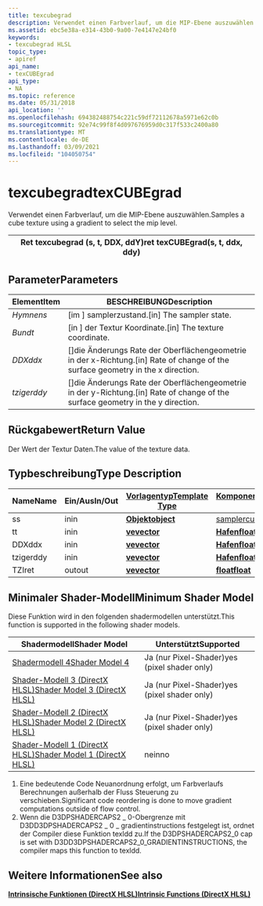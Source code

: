 ```yaml
---
title: texcubegrad
description: Verwendet einen Farbverlauf, um die MIP-Ebene auszuwählen. | texcubegrad
ms.assetid: ebc5e38a-e314-43b0-9a00-7e4147e24bf0
keywords:
- texcubegrad HLSL
topic_type:
- apiref
api_name:
- texCUBEgrad
api_type:
- NA
ms.topic: reference
ms.date: 05/31/2018
api_location: ''
ms.openlocfilehash: 694382488754c221c59df72112678a5971e62c0b
ms.sourcegitcommit: 92e74c99f8f4d097676959d0c317f533c2400a80
ms.translationtype: MT
ms.contentlocale: de-DE
ms.lasthandoff: 03/09/2021
ms.locfileid: "104050754"
---
```

# <a name="texcubegrad"></a><span data-ttu-id="e0b3a-105">texcubegrad</span><span class="sxs-lookup"><span data-stu-id="e0b3a-105">texCUBEgrad</span></span>

<span data-ttu-id="e0b3a-106">Verwendet einen Farbverlauf, um die MIP-Ebene auszuwählen.</span><span class="sxs-lookup"><span data-stu-id="e0b3a-106">Samples a cube texture using a gradient to select the mip level.</span></span>



| <span data-ttu-id="e0b3a-107">Ret texcubegrad (s, t, DDX, ddY)</span><span class="sxs-lookup"><span data-stu-id="e0b3a-107">ret texCUBEgrad(s, t, ddx, ddy)</span></span> |
|---------------------------------|



 

## <a name="parameters"></a><span data-ttu-id="e0b3a-108">Parameter</span><span class="sxs-lookup"><span data-stu-id="e0b3a-108">Parameters</span></span>



| <span data-ttu-id="e0b3a-109">Element</span><span class="sxs-lookup"><span data-stu-id="e0b3a-109">Item</span></span>                                                         | <span data-ttu-id="e0b3a-110">BESCHREIBUNG</span><span class="sxs-lookup"><span data-stu-id="e0b3a-110">Description</span></span>                                                                  |
|--------------------------------------------------------------|------------------------------------------------------------------------------|
| <span data-ttu-id="e0b3a-111"><span id="s"></span><span id="S"></span>*Hymnen*</span><span class="sxs-lookup"><span data-stu-id="e0b3a-111"><span id="s"></span><span id="S"></span>*s*</span></span><br/>       | <span data-ttu-id="e0b3a-112">\[im \] samplerzustand.</span><span class="sxs-lookup"><span data-stu-id="e0b3a-112">\[in\] The sampler state.</span></span><br/>                                         |
| <span data-ttu-id="e0b3a-113"><span id="t"></span><span id="T"></span>*Bund*</span><span class="sxs-lookup"><span data-stu-id="e0b3a-113"><span id="t"></span><span id="T"></span>*t*</span></span><br/>       | <span data-ttu-id="e0b3a-114">\[in \] der Textur Koordinate.</span><span class="sxs-lookup"><span data-stu-id="e0b3a-114">\[in\] The texture coordinate.</span></span><br/>                                    |
| <span data-ttu-id="e0b3a-115"><span id="ddx"></span><span id="DDX"></span>*DDX*</span><span class="sxs-lookup"><span data-stu-id="e0b3a-115"><span id="ddx"></span><span id="DDX"></span>*ddx*</span></span><br/> | <span data-ttu-id="e0b3a-116">\[\]die Änderungs Rate der Oberflächengeometrie in der x-Richtung.</span><span class="sxs-lookup"><span data-stu-id="e0b3a-116">\[in\] Rate of change of the surface geometry in the x direction.</span></span><br/> |
| <span data-ttu-id="e0b3a-117"><span id="ddy"></span><span id="DDY"></span>*tziger*</span><span class="sxs-lookup"><span data-stu-id="e0b3a-117"><span id="ddy"></span><span id="DDY"></span>*ddy*</span></span><br/> | <span data-ttu-id="e0b3a-118">\[\]die Änderungs Rate der Oberflächengeometrie in der y-Richtung.</span><span class="sxs-lookup"><span data-stu-id="e0b3a-118">\[in\] Rate of change of the surface geometry in the y direction.</span></span><br/> |



 

## <a name="return-value"></a><span data-ttu-id="e0b3a-119">Rückgabewert</span><span class="sxs-lookup"><span data-stu-id="e0b3a-119">Return Value</span></span>

<span data-ttu-id="e0b3a-120">Der Wert der Textur Daten.</span><span class="sxs-lookup"><span data-stu-id="e0b3a-120">The value of the texture data.</span></span>

## <a name="type-description"></a><span data-ttu-id="e0b3a-121">Typbeschreibung</span><span class="sxs-lookup"><span data-stu-id="e0b3a-121">Type Description</span></span>



| <span data-ttu-id="e0b3a-122">Name</span><span class="sxs-lookup"><span data-stu-id="e0b3a-122">Name</span></span> | <span data-ttu-id="e0b3a-123">Ein/Aus</span><span class="sxs-lookup"><span data-stu-id="e0b3a-123">In/Out</span></span> | [<span data-ttu-id="e0b3a-124">**Vorlagentyp**</span><span class="sxs-lookup"><span data-stu-id="e0b3a-124">**Template Type**</span></span>](dx-graphics-hlsl-intrinsic-functions.md)                       | [<span data-ttu-id="e0b3a-125">**Komponententyp**</span><span class="sxs-lookup"><span data-stu-id="e0b3a-125">**Component Type**</span></span>](dx-graphics-hlsl-intrinsic-functions.md) | <span data-ttu-id="e0b3a-126">Size</span><span class="sxs-lookup"><span data-stu-id="e0b3a-126">Size</span></span> |
|------|--------|-------------------------------------------------------------------------------------|----------------------------------------------------------------|------|
| <span data-ttu-id="e0b3a-127">s</span><span class="sxs-lookup"><span data-stu-id="e0b3a-127">s</span></span>    | <span data-ttu-id="e0b3a-128">in</span><span class="sxs-lookup"><span data-stu-id="e0b3a-128">in</span></span>     | [<span data-ttu-id="e0b3a-129">**Objekt**</span><span class="sxs-lookup"><span data-stu-id="e0b3a-129">**object**</span></span>](dx-graphics-hlsl-intrinsic-functions.md) | [<span data-ttu-id="e0b3a-130">samplercube</span><span class="sxs-lookup"><span data-stu-id="e0b3a-130">samplerCUBE</span></span>](dx-graphics-hlsl-sampler.md)                    | <span data-ttu-id="e0b3a-131">1</span><span class="sxs-lookup"><span data-stu-id="e0b3a-131">1</span></span>    |
| <span data-ttu-id="e0b3a-132">t</span><span class="sxs-lookup"><span data-stu-id="e0b3a-132">t</span></span>    | <span data-ttu-id="e0b3a-133">in</span><span class="sxs-lookup"><span data-stu-id="e0b3a-133">in</span></span>     | [<span data-ttu-id="e0b3a-134">**ve**</span><span class="sxs-lookup"><span data-stu-id="e0b3a-134">**vector**</span></span>](dx-graphics-hlsl-intrinsic-functions.md) | [<span data-ttu-id="e0b3a-135">**Hafen**</span><span class="sxs-lookup"><span data-stu-id="e0b3a-135">**float**</span></span>](/windows/desktop/WinProg/windows-data-types)                        | <span data-ttu-id="e0b3a-136">3</span><span class="sxs-lookup"><span data-stu-id="e0b3a-136">3</span></span>    |
| <span data-ttu-id="e0b3a-137">DDX</span><span class="sxs-lookup"><span data-stu-id="e0b3a-137">ddx</span></span>  | <span data-ttu-id="e0b3a-138">in</span><span class="sxs-lookup"><span data-stu-id="e0b3a-138">in</span></span>     | [<span data-ttu-id="e0b3a-139">**ve**</span><span class="sxs-lookup"><span data-stu-id="e0b3a-139">**vector**</span></span>](dx-graphics-hlsl-intrinsic-functions.md) | [<span data-ttu-id="e0b3a-140">**Hafen**</span><span class="sxs-lookup"><span data-stu-id="e0b3a-140">**float**</span></span>](/windows/desktop/WinProg/windows-data-types)                        | <span data-ttu-id="e0b3a-141">3</span><span class="sxs-lookup"><span data-stu-id="e0b3a-141">3</span></span>    |
| <span data-ttu-id="e0b3a-142">tziger</span><span class="sxs-lookup"><span data-stu-id="e0b3a-142">ddy</span></span>  | <span data-ttu-id="e0b3a-143">in</span><span class="sxs-lookup"><span data-stu-id="e0b3a-143">in</span></span>     | [<span data-ttu-id="e0b3a-144">**ve**</span><span class="sxs-lookup"><span data-stu-id="e0b3a-144">**vector**</span></span>](dx-graphics-hlsl-intrinsic-functions.md) | [<span data-ttu-id="e0b3a-145">**Hafen**</span><span class="sxs-lookup"><span data-stu-id="e0b3a-145">**float**</span></span>](/windows/desktop/WinProg/windows-data-types)                        | <span data-ttu-id="e0b3a-146">3</span><span class="sxs-lookup"><span data-stu-id="e0b3a-146">3</span></span>    |
| <span data-ttu-id="e0b3a-147">TZI</span><span class="sxs-lookup"><span data-stu-id="e0b3a-147">ret</span></span>  | <span data-ttu-id="e0b3a-148">out</span><span class="sxs-lookup"><span data-stu-id="e0b3a-148">out</span></span>    | [<span data-ttu-id="e0b3a-149">**ve**</span><span class="sxs-lookup"><span data-stu-id="e0b3a-149">**vector**</span></span>](dx-graphics-hlsl-intrinsic-functions.md) | [<span data-ttu-id="e0b3a-150">**float**</span><span class="sxs-lookup"><span data-stu-id="e0b3a-150">**float**</span></span>](/windows/desktop/WinProg/windows-data-types)                        | <span data-ttu-id="e0b3a-151">4</span><span class="sxs-lookup"><span data-stu-id="e0b3a-151">4</span></span>    |



 

## <a name="minimum-shader-model"></a><span data-ttu-id="e0b3a-152">Minimaler Shader-Modell</span><span class="sxs-lookup"><span data-stu-id="e0b3a-152">Minimum Shader Model</span></span>

<span data-ttu-id="e0b3a-153">Diese Funktion wird in den folgenden shadermodellen unterstützt.</span><span class="sxs-lookup"><span data-stu-id="e0b3a-153">This function is supported in the following shader models.</span></span>



| <span data-ttu-id="e0b3a-154">Shadermodell</span><span class="sxs-lookup"><span data-stu-id="e0b3a-154">Shader Model</span></span>                                              | <span data-ttu-id="e0b3a-155">Unterstützt</span><span class="sxs-lookup"><span data-stu-id="e0b3a-155">Supported</span></span>                |
|-----------------------------------------------------------|--------------------------|
| [<span data-ttu-id="e0b3a-156">Shadermodell 4</span><span class="sxs-lookup"><span data-stu-id="e0b3a-156">Shader Model 4</span></span>](dx-graphics-hlsl-sm4.md)                | <span data-ttu-id="e0b3a-157">Ja (nur Pixel-Shader)</span><span class="sxs-lookup"><span data-stu-id="e0b3a-157">yes (pixel shader only)</span></span>  |
| [<span data-ttu-id="e0b3a-158">Shader-Modell 3 (DirectX HLSL)</span><span class="sxs-lookup"><span data-stu-id="e0b3a-158">Shader Model 3 (DirectX HLSL)</span></span>](dx-graphics-hlsl-sm3.md) | <span data-ttu-id="e0b3a-159">Ja (nur Pixel-Shader)</span><span class="sxs-lookup"><span data-stu-id="e0b3a-159">yes  (pixel shader only)</span></span> |
| [<span data-ttu-id="e0b3a-160">Shader-Modell 2 (DirectX HLSL)</span><span class="sxs-lookup"><span data-stu-id="e0b3a-160">Shader Model 2 (DirectX HLSL)</span></span>](dx-graphics-hlsl-sm2.md) | <span data-ttu-id="e0b3a-161">Ja (nur Pixel-Shader)</span><span class="sxs-lookup"><span data-stu-id="e0b3a-161">yes  (pixel shader only)</span></span> |
| [<span data-ttu-id="e0b3a-162">Shader-Modell 1 (DirectX HLSL)</span><span class="sxs-lookup"><span data-stu-id="e0b3a-162">Shader Model 1 (DirectX HLSL)</span></span>](dx-graphics-hlsl-sm1.md) | <span data-ttu-id="e0b3a-163">nein</span><span class="sxs-lookup"><span data-stu-id="e0b3a-163">no</span></span>                       |



 

1.  <span data-ttu-id="e0b3a-164">Eine bedeutende Code Neuanordnung erfolgt, um Farbverlaufs Berechnungen außerhalb der Fluss Steuerung zu verschieben.</span><span class="sxs-lookup"><span data-stu-id="e0b3a-164">Significant code reordering is done to move gradient computations outside of flow control.</span></span>
2.  <span data-ttu-id="e0b3a-165">Wenn die D3DPSHADERCAPS2 \_ 0-Obergrenze mit D3DD3DPSHADERCAPS2 \_ 0 \_ gradientinstructions festgelegt ist, ordnet der Compiler diese Funktion texldd zu.</span><span class="sxs-lookup"><span data-stu-id="e0b3a-165">If the D3DPSHADERCAPS2\_0 cap is set with D3DD3DPSHADERCAPS2\_0\_GRADIENTINSTRUCTIONS, the compiler maps this function to texldd.</span></span>

## <a name="see-also"></a><span data-ttu-id="e0b3a-166">Weitere Informationen</span><span class="sxs-lookup"><span data-stu-id="e0b3a-166">See also</span></span>

<dl> <dt>

[<span data-ttu-id="e0b3a-167">**Intrinsische Funktionen (DirectX HLSL)**</span><span class="sxs-lookup"><span data-stu-id="e0b3a-167">**Intrinsic Functions (DirectX HLSL)**</span></span>](dx-graphics-hlsl-intrinsic-functions.md)
</dt> </dl>

 

